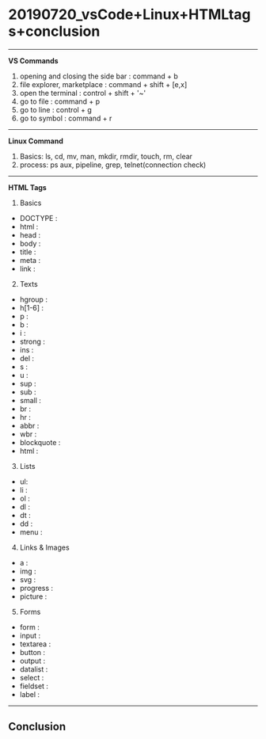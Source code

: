 # 20190720_vsCode+Linux+HTMLtags+conclusion

---
**VS Commands**
1. opening and closing the side bar : command + b
2. file explorer, marketplace : command + shift + [e,x]
3. open the terminal : control + shift + '~'
4. go to file : command + p
5. go to line : control + g
6. go to symbol : command + r
---
**Linux Command**
1. Basics: ls, cd, mv, man, mkdir, rmdir, touch, rm, clear
2. process: ps aux, pipeline, grep, telnet(connection check)
---
**HTML Tags**
1. Basics
* DOCTYPE :
* html :
* head :
* body :
* title :
* meta :
* link :

2. Texts
* hgroup :
* h[1-6] :
* p :
* b :
* i :
* strong :
* ins :
* del :
* s :
* u :
* sup :
* sub :
* small :
* br :
* hr :
* abbr :
* wbr :
* blockquote :
* html :

3. Lists
* ul:
* li :
* ol :
* dl :
* dt :
* dd :
* menu :

4. Links & Images
* a :
* img :
* svg :
* progress :
* picture :

5. Forms
* form :
* input :
* textarea :
* button :
* output :
* datalist :
* select :
* fieldset :
* label :

---
**Conclusion**
---
